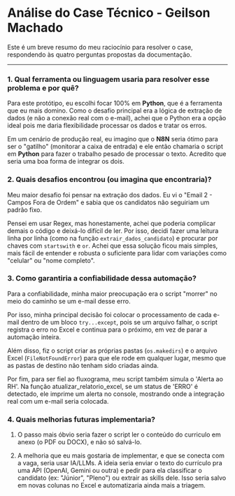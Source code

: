 # Análise do Case Técnico - Geilson Machado

Este é um breve resumo do meu raciocínio para resolver o case, respondendo às quatro perguntas propostas da documentação.

---

### 1. Qual ferramenta ou linguagem usaria para resolver esse problema e por quê? 

Para este protótipo, eu escolhi focar 100% em **Python**, que é a ferramenta que eu mais domino. Como o desafio principal era a lógica de extração de dados (e não a conexão real com o e-mail), achei que o Python era a opção ideal pois me daria flexibilidade processar os dados e tratar os erros.

Em um cenário de produção real, eu imagino que o **N8N** seria ótimo para ser o "gatilho" (monitorar a caixa de entrada) e ele então chamaria o script em **Python** para fazer o trabalho pesado de processar o texto. Acredito que seria uma boa forma de integrar os dois.

### 2. Quais desafios encontrou (ou imagina que encontraria)? 

Meu maior desafio foi pensar na extração dos dados. Eu vi o "Email 2 - Campos Fora de Ordem" e sabia que os candidatos não seguiriam um padrão fixo.

Pensei em usar Regex, mas honestamente, achei que poderia complicar demais o código e deixá-lo difícil de ler. Por isso, decidi fazer uma leitura linha por linha (como na função `extrair_dados_candidato`) e procurar por chaves com `startswith` e `or`. Achei que essa solução ficou mais simples, mais fácil de entender e robusta o suficiente para lidar com variações como "celular" ou "nome completo".

### 3. Como garantiria a confiabilidade dessa automação? 

Para a confiabilidade, minha maior preocupação era o script "morrer" no meio do caminho se um e-mail desse erro.

Por isso, minha principal decisão foi colocar o processamento de cada e-mail dentro de um bloco `try...except`, pois se um arquivo falhar, o script registra o erro no Excel e continua para o próximo, em vez de parar a automação inteira.

Além disso, fiz o script criar as próprias pastas (`os.makedirs`) e o arquivo Excel (`FileNotFoundError`) para que ele rode em qualquer lugar, mesmo que as pastas de destino não tenham sido criadas ainda.

Por fim, para ser fiel ao fluxograma, meu script também simula o 'Alerta ao RH'. Na função atualizar_relatorio_excel, se um status de 'ERRO' é detectado, ele imprime um alerta no console, mostrando onde a integração real com um e-mail seria colocada.

### 4. Quais melhorias futuras implementaria? 

1.  O passo mais óbvio seria fazer o script ler o conteúdo do curriculo em anexo (o PDF ou DOCX), e não só salvá-lo.

2.  A melhoria que eu mais gostaria de implementar, e que se conecta com a vaga, seria usar IA/LLMs. A ideia seria enviar o texto do currículo pra uma API (OpenAI, Gemini ou outra) e pedir para ela classificar o candidato (ex: "Júnior", "Pleno") ou extrair as skills dele. Isso seria salvo em novas colunas no Excel e automatizaria ainda mais a triagem.